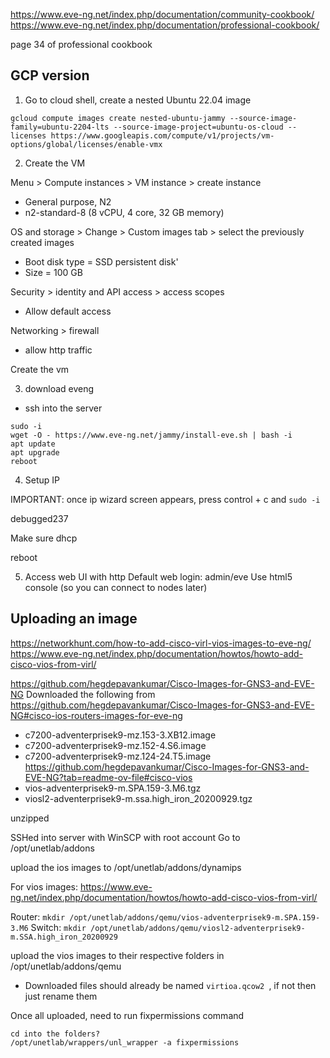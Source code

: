 https://www.eve-ng.net/index.php/documentation/community-cookbook/
https://www.eve-ng.net/index.php/documentation/professional-cookbook/

page 34 of professional cookbook

GCP version
---------------------
1. Go to cloud shell, create a nested Ubuntu 22.04 image

```
gcloud compute images create nested-ubuntu-jammy --source-image-family=ubuntu-2204-lts --source-image-project=ubuntu-os-cloud --licenses https://www.googleapis.com/compute/v1/projects/vm-options/global/licenses/enable-vmx
```

2. Create the VM

Menu > Compute instances > VM instance > create instance
  - General purpose, N2
  - n2-standard-8 (8 vCPU, 4 core, 32 GB memory)

OS and storage > Change > Custom images tab > select the previously created images
  - Boot disk type = SSD persistent disk'
  - Size = 100 GB

Security > identity and API access > access scopes
  - Allow default access

Networking > firewall
  - allow http traffic

Create the vm

3. download eveng
  - ssh into the server
  ```
  sudo -i
  wget -O - https://www.eve-ng.net/jammy/install-eve.sh | bash -i
  apt update
  apt upgrade
  reboot
  ```
4. Setup IP

IMPORTANT: once ip wizard screen appears, press control + c and `sudo -i`

debugged237

Make sure dhcp 

reboot

5. Access web UI with http
Default web login: admin/eve
Use html5 console (so you can connect to nodes later)


Uploading an image
------------------------------
https://networkhunt.com/how-to-add-cisco-virl-vios-images-to-eve-ng/
https://www.eve-ng.net/index.php/documentation/howtos/howto-add-cisco-vios-from-virl/

https://github.com/hegdepavankumar/Cisco-Images-for-GNS3-and-EVE-NG
Downloaded the following from https://github.com/hegdepavankumar/Cisco-Images-for-GNS3-and-EVE-NG#cisco-ios-routers-images-for-eve-ng
  - c7200-adventerprisek9-mz.153-3.XB12.image
  - c7200-adventerprisek9-mz.152-4.S6.image
  - c7200-adventerprisek9-mz.124-24.T5.image
https://github.com/hegdepavankumar/Cisco-Images-for-GNS3-and-EVE-NG?tab=readme-ov-file#cisco-vios
  - vios-adventerprisek9-m.SPA.159-3.M6.tgz
  - viosl2-adventerprisek9-m.ssa.high_iron_20200929.tgz

unzipped

SSHed into server with WinSCP with root account
Go to /opt/unetlab/addons

upload the ios images to /opt/unetlab/addons/dynamips

For vios images: https://www.eve-ng.net/index.php/documentation/howtos/howto-add-cisco-vios-from-virl/

Router: `mkdir /opt/unetlab/addons/qemu/vios-adventerprisek9-m.SPA.159-3.M6`
Switch: `mkdir /opt/unetlab/addons/qemu/viosl2-adventerprisek9-m.SSA.high_iron_20200929`

upload the vios images to their respective folders in /opt/unetlab/addons/qemu
 - Downloaded files should already be named `virtioa.qcow2 `, if not then just rename them

Once all uploaded, need to run fixpermissions command
```
cd into the folders?
/opt/unetlab/wrappers/unl_wrapper -a fixpermissions
```
